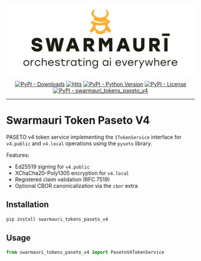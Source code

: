 ![Swarmauri Logo](https://github.com/swarmauri/swarmauri-sdk/blob/3d4d1cfa949399d7019ae9d8f296afba773dfb7f/assets/swarmauri.brand.theme.svg)


<p align="center">
    <a href="https://pypi.org/project/swarmauri_tokens_paseto_v4/">
        <img src="https://img.shields.io/pypi/dm/swarmauri_tokens_paseto_v4" alt="PyPI - Downloads"/></a>
    <a href="https://hits.sh/github.com/swarmauri/swarmauri-sdk/tree/master/pkgs/standards/swarmauri_tokens_paseto_v4/">
        <img alt="Hits" src="https://hits.sh/github.com/swarmauri/swarmauri-sdk/tree/master/pkgs/standards/swarmauri_tokens_paseto_v4.svg"/></a>
    <a href="https://pypi.org/project/swarmauri_tokens_paseto_v4/">
        <img src="https://img.shields.io/pypi/pyversions/swarmauri_tokens_paseto_v4" alt="PyPI - Python Version"/></a>
    <a href="https://pypi.org/project/swarmauri_tokens_paseto_v4/">
        <img src="https://img.shields.io/pypi/l/swarmauri_tokens_paseto_v4" alt="PyPI - License"/></a>
    <a href="https://pypi.org/project/swarmauri_tokens_paseto_v4/">
        <img src="https://img.shields.io/pypi/v/swarmauri_tokens_paseto_v4?label=swarmauri_tokens_paseto_v4&color=green" alt="PyPI - swarmauri_tokens_paseto_v4"/></a>
</p>

---

# Swarmauri Token Paseto V4

PASETO v4 token service implementing the `ITokenService` interface for
`v4.public` and `v4.local` operations using the `pyseto` library.

Features:
- Ed25519 signing for `v4.public`
- XChaCha20-Poly1305 encryption for `v4.local`
- Registered claim validation (RFC 7519)
- Optional CBOR canonicalization via the `cbor` extra

## Installation

```bash
pip install swarmauri_tokens_paseto_v4
```

## Usage

```python
from swarmauri_tokens_paseto_v4 import PasetoV4TokenService
```
